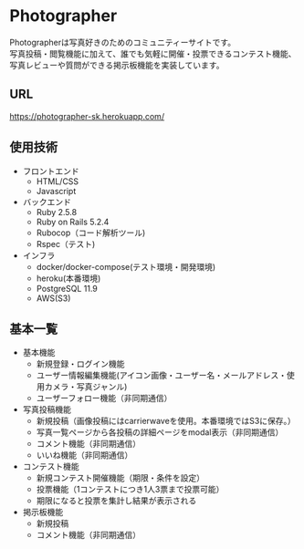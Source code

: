 # Photographer
Photographerは写真好きのためのコミュニティーサイトです。  
写真投稿・閲覧機能に加えて、誰でも気軽に開催・投票できるコンテスト機能、写真レビューや質問ができる掲示板機能を実装しています。

## URL
https://photographer-sk.herokuapp.com/

## 使用技術
- フロントエンド
  - HTML/CSS
  - Javascript
- バックエンド
  - Ruby 2.5.8
  - Ruby on Rails 5.2.4
  - Rubocop（コード解析ツール)
  - Rspec（テスト)
- インフラ
  - docker/docker-compose(テスト環境・開発環境)
  - heroku(本番環境)
  - PostgreSQL 11.9
  - AWS(S3)

## 基本一覧
- 基本機能
  - 新規登録・ログイン機能
  - ユーザー情報編集機能(アイコン画像・ユーザー名・メールアドレス・使用カメラ・写真ジャンル)
  - ユーザーフォロー機能（非同期通信）
- 写真投稿機能
  - 新規投稿（画像投稿にはcarrierwaveを使用。本番環境ではS3に保存。）
  - 写真一覧ページから各投稿の詳細ページをmodal表示（非同期通信）
  - コメント機能（非同期通信）
  - いいね機能（非同期通信）
- コンテスト機能
  - 新規コンテスト開催機能（期限・条件を設定）
  - 投票機能（1コンテストにつき1人3票まで投票可能）
  - 期限になると投票を集計し結果が表示される
- 掲示板機能
  - 新規投稿
  - コメント機能（非同期通信）